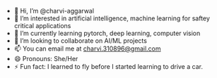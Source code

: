 - 👋 Hi, I’m @charvi-aggarwal
- 👀 I’m interested in artificial intelligence, machine learning for saftey critical applications
- 🌱 I’m currently learning pytorch, deep learning, computer vision
- 💞️ I’m looking to collaborate on AI/ML projects 
- 📫 You can email me at charvi.310896@gmail.com
- 😄 Pronouns: She/Her
- ⚡ Fun fact: I learned to fly before I started learning to drive a car. 

<!---
charvi-aggarwal/charvi-aggarwal is a ✨ special ✨ repository because its `README.md` (this file) appears on your GitHub profile.
You can click the Preview link to take a look at your changes.
--->
